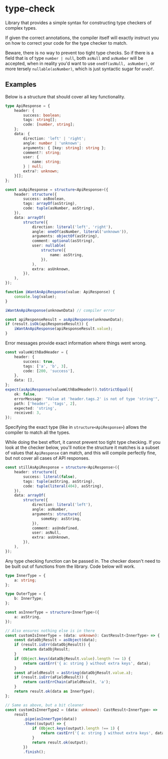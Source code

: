 # type-check

Library that provides a simple syntax for constructing type checkers of complex types.

If given the correct annotations, the compiler itself will exactly instruct you on how to correct
your code for the type checker to match.

Beware, there is no way to prevent too tight type checks. So if there is a field that is of type
`number | null`, both `asNull` and `asNumber` will be accepted, when in reality you'd want to use
`oneOf(asNull, asNumber)`, or more tersely `nullable(asNumber)`, which is just syntactic sugar for
`oneOf`.

## Examples

Below is a structure that should cover all key functionality.

```typescript
type ApiResponse = {
	header: {
		success: boolean;
		tags: string[];
		code: [number, string];
	};
	data: {
		direction: 'left' | 'right';
		angle: number | 'unknown';
		arguments: { [key: string]: string };
		comment?: string;
		user: {
			name: string;
		} | null;
		extra?: unknown;
	}[];
};

const asApiResponse = structure<ApiResponse>({
	header: structure({
		success: asBoolean,
		tags: arrayOf(asString),
		code: tuple(asNumber, asString),
	}),
	data: arrayOf(
		structure({
			direction: literal('left', 'right'),
			angle: oneOf(asNumber, literal('unknown')),
			arguments: objectOf(asString),
			comment: optional(asString),
			user: nullable(
				structure({
					name: asString,
				}),
			),
			extra: asUnknown,
		}),
	),
});

function iWantAnApiResponse(value: ApiResponse) {
	console.log(value);
}

iWantAnApiResponse(unknownData) // compiler error

const apiResponseResult = asApiResponse(unknownData);
if (result.isOk(apiResponseResult)) {
	iWantAnApiResponse(apiResponseResult.value);
}
```

Error messages provide exact information where things went wrong.

```typescript
const valueWithBadHeader = {
    header: {
        success: true,
        tags: ['a', 'b', 3],
        code: [200, 'success'],
    },
    data: [],
};
expect(asApiResponse(valueWithBadHeader)).toStrictEqual({
    ok: false,
    errorMessage: "Value at 'header.tags.2' is not of type 'string'",
    path: ['header', 'tags', 2],
    expected: 'string',
    received: 3,
});
```

Specifying the exact type (like in `structure<ApiResponse>`) allows the compiler to match all the types.

While doing the best effort, it cannot prevent too tight type checking. If you look at the checker below,
you'll notice the structure it matches is a subset of values that `ApiResponse` can match, and this will
compile perfectly fine, but not cover all cases of API responses.

```typescript
const stillAsApiResponse = structure<ApiResponse>({
	header: structure({
		success: literal(false),
		tags: tuple(asString, asString),
		code: tuple(literal(404), asString),
	}),
	data: arrayOf(
		structure({
			direction: literal('left'),
			angle: asNumber,
			arguments: structure({
				someKey: asString,
			}),
			comment: asUndefined,
			user: asNull,
			extra: asUnknown,
		}),
	),
});
```

Any type checking function can be passed in. The checker doesn't need to be built out of functions from
the library. Code below will work.

```typescript
type InnerType = {
	a: string;
};

type OuterType = {
	b: InnerType;
};

const asInnerType = structure<InnerType>({
	a: asString,
});

// Also ensures nothing else is in there
const customIsInnerType = (data: unknown): CastResult<InnerType> => {
	const dataObjResult = asObject(data);
	if (result.isErr(dataObjResult)) {
		return dataObjResult;
	}
	if (Object.keys(dataObjResult.value).length !== 1) {
		return castErr('{ a: string } without extra keys', data);
	}
	const aFieldResult = asString(dataObjResult.value.a);
	if (result.isErr(aFieldResult)) {
		return castErrChain(aFieldResult, 'a');
	}
	return result.ok(data as InnerType);
};

// Same as above, but a bit cleaner
const customIsInnerType2 = (data: unknown): CastResult<InnerType> =>
	result
		.pipe(asInnerType(data))
		.then((output) => {
			if (Object.keys(output).length !== 1) {
				return castErr('{ a: string } without extra keys', data);
			}
			return result.ok(output);
		})
		.finish();
```
